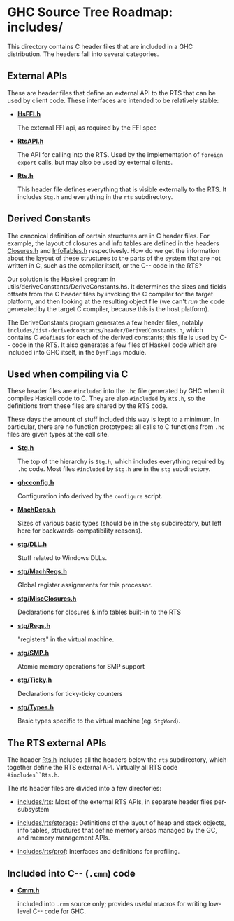 # GHC Source Tree Roadmap: includes/


This directory contains C header files that are included in a GHC
distribution.  The headers fall into several categories.

## External APIs


These are header files that define an external API to the RTS that can
be used by client code.  These interfaces are intended to be
relatively stable:

- **[HsFFI.h](https://gitlab.haskell.org/ghc/ghc/tree/master/rts/include/HsFFI.h)**

  The external FFI api, as required by the FFI spec

- **[RtsAPI.h](https://gitlab.haskell.org/ghc/ghc/tree/master/rts/include/RtsAPI.h)**

  The API for calling into the RTS.  Used by the implementation
of `foreign export` calls, but may also be used by external
clients.

- **[Rts.h](https://gitlab.haskell.org/ghc/ghc/tree/master/rts/include/Rts.h)**

  This header file defines everything that is visible
externally to the RTS.  It includes `Stg.h` and everything
in the `rts` subdirectory.

## Derived Constants


The canonical definition of certain structures are in C header files.
For example, the layout of closures and info tables are defined in the
headers [Closures.h](https://gitlab.haskell.org/ghc/ghc/tree/master/includes/rts/storage/Closures.h) and
[InfoTables.h](https://gitlab.haskell.org/ghc/ghc/tree/master/includes/rts/storage/InfoTables.h) respectivesly.  How do we get the information about the
layout of these structures to the parts of the system that are not
written in C, such as the compiler itself, or the C-- code in the RTS?


Our solution is the Haskell program in utils/deriveConstants/DeriveConstants.hs.
It determines the sizes and fields offsets from the C header files by invoking the C compiler for the target platform, and then looking at the resulting object file (we can't *run* the code generated by the target C compiler, because this is the host platform).


The DeriveConstants program generates a few header files, notably `includes/dist-derivedconstants/header/DerivedConstants.h`, which contains C `#define`s for each of the derived constants; this file is used by C-- code in the RTS.  It also generates a few files of Haskell code which are included into GHC itself, in the `DynFlags` module.

## Used when compiling via C


These header files are `#included` into the `.hc` file
generated by GHC when it compiles Haskell code to C.  They are also
`#included` by `Rts.h`, so the definitions from these files are shared
by the RTS code.


These days the amount of stuff included this way is kept to a minimum.
In particular, there are no function prototypes: all calls to C
functions from `.hc` files are given types at the call site.

- **[Stg.h](https://gitlab.haskell.org/ghc/ghc/tree/master/includes/Stg.h)**

  The top of the hierarchy is `Stg.h`, which includes everything
required by `.hc` code.  Most files `#included` by `Stg.h` are in the `stg` subdirectory.

- **[ghcconfig.h](https://gitlab.haskell.org/ghc/ghc/tree/master/includes/ghcconfig.h)**

  Configuration info derived by the `configure` script.

- **[MachDeps.h](https://gitlab.haskell.org/ghc/ghc/tree/master/includes/MachDeps.h)**

  Sizes of various basic types (should be in the `stg` subdirectory,
but left here for backwards-compatibility reasons).

- **[stg/DLL.h](https://gitlab.haskell.org/ghc/ghc/tree/master/includes/stg/DLL.h)**

  Stuff related to Windows DLLs.

- **[stg/MachRegs.h](https://gitlab.haskell.org/ghc/ghc/tree/master/includes/stg/MachRegs.h)**

  Global register assignments for this processor.

- **[stg/MiscClosures.h](https://gitlab.haskell.org/ghc/ghc/tree/master/includes/stg/MiscClosures.h)**

  Declarations for closures & info tables built-in to the RTS

- **[stg/Regs.h](https://gitlab.haskell.org/ghc/ghc/tree/master/includes/stg/Regs.h)**

  "registers" in the virtual machine.

- **[stg/SMP.h](https://gitlab.haskell.org/ghc/ghc/tree/master/includes/stg/SMP.h)**

  Atomic memory operations for SMP support

- **[stg/Ticky.h](https://gitlab.haskell.org/ghc/ghc/tree/master/includes/stg/Ticky.h)**

  Declarations for ticky-ticky counters

- **[stg/Types.h](https://gitlab.haskell.org/ghc/ghc/tree/master/includes/stg/Types.h)**

  Basic types specific to the virtual machine (eg. `StgWord`).


## The RTS external APIs


The header [Rts.h](https://gitlab.haskell.org/ghc/ghc/tree/master/includes/Rts.h)
includes all the headers below the `rts` subdirectory, which together
define the RTS external API.  Virtually all RTS code `#includes``Rts.h`.


The rts header files are divided into a few directories:

- [includes/rts](https://gitlab.haskell.org/ghc/ghc/tree/master/includes/rts): Most of
  the external RTS APIs, in separate header files per-subsystem

- [includes/rts/storage](https://gitlab.haskell.org/ghc/ghc/tree/master/includes/rts/storage): Definitions of the layout of heap and stack
  objects, info tables, structures that define memory areas managed
  by the GC, and memory management APIs.

- [includes/rts/prof](https://gitlab.haskell.org/ghc/ghc/tree/master/includes/rts/prof):
  Interfaces and definitions for profiling.

## Included into C-- (`.cmm`) code

- **[Cmm.h](https://gitlab.haskell.org/ghc/ghc/tree/master/includes/Cmm.h)**

  included into `.cmm` source only; provides useful macros for writing
low-level C-- code for GHC.